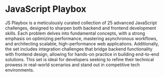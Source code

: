 # JavaScript Playbox

JS Playbox is a meticulously curated collection of 25 advanced JavaScript challenges, designed to sharpen both backend and frontend development skills. Each problem delves into fundamental concepts, with a strong emphasis on optimizing performance, mastering asynchronous workflows, and architecting scalable, high-performance web applications. Additionally, the set includes integration challenges that bridge backend functionality with frontend design, allowing for hands-on practice in building end-to-end solutions. This set is ideal for developers seeking to refine their technical prowess in real-world scenarios and stand out in competitive tech environments.








